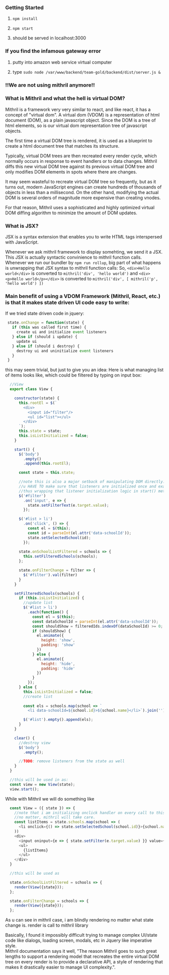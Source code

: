 ### Getting Started

1. `npm install`

2. `npm start`

3. should be served in localhost:3000

### If you find the infamous gateway error
1. putty into amazon web service virtual computer

2. type `sudo node /var/www/backend/team-gold/backend/dist/server.js &`


### !!We are not using mithril anymore!!

### What is Mithril and what the hell is virtual DOM?

Mithril is a framework very very similar to react, and like react, it has a concept of "virtual dom".
A virtual dom (VDOM) is a representation of html document (DOM), as a plain javascript object. Since the DOM
is a tree of html elements, so is our virtual dom representation tree of javascript objects. 

The first time a virtual DOM tree is rendered, 
it is used as a blueprint to create a html document tree that matches its structure.

Typically, virtual DOM trees are then recreated every render cycle, which normally occurs in 
response to event handlers or to data changes. Mithril diffs this new virtual DOM tree against its previous 
virtual DOM tree and only modifies DOM elements in spots where there are changes.

It may seem wasteful to recreate virtual DOM tree so frequently, but as it turns out, modern JavaScript engines 
can create hundreds of thousands of objects in less than a millisecond. On the other hand, modifying 
the actual DOM is several orders of magnitude more expensive than creating vnodes.  

For that reason, Mithril uses a sophisticated and highly optimized virtual DOM diffing algorithm to minimize 
the amount of DOM updates.


### What is JSX?

JSX is a syntax extension that enables you to write HTML tags interspersed with JavaScript.

Whenever we ask mithril framework to display somehting, we send it a JSX.
This JSX is actually syntactic convinience to mithril function calls.
Whenever we run our bundler by `npm run rollup`, big part of what happens
is unwrapping that JSX syntax to mithril function calls:
So, `<div>Hello world</div>` is converted to `mithril('div', 'hello world')`
and `<div><p>Hello world</p></div>` is converted to `mithril('div', [ mithril('p', 'hello world') ])`


### Main benefit of using a VDOM Framework (Mithril, React, etc.) is that it makes state driven UI code easy to write:

 If we tried state driven code in jquery:
 ```javascript
  state.onChange = function(state) {
    if (this was called first time) {
      create ui and initialize event listeners
    } else if (should i update) {
      update ui
    } else if (should i destroy) {
      destroy ui and uninitialize event listeners
    }
  }
```

  this may seem trivial, but just to give you an idea:
  Here is what managing list of items looks like, which could be filtered by typing on input box:

```javascript
  //View
  export class View {

    constructor(state) {
      this.rootEl = $(`
        <div>
          <input id="filter"/>
          <ul id="list"></ul>
        </div>
      `);
      this.state = state;
      this.isListInitialized = false;
    }

    start() {
      $('body')
        .empty()
        .append(this.rootEl);

      const state = this.state;

      //note this is also a major setback of manipulating DOM directly:
      //u HAVE TO make sure that listeners are initialized once and exactly once.
      //thus wrapping that listener initialization logic in start() method call
      $('#filter')
        .on('input', e => {
          state.setFilterText(e.target.value);
        });

      $('#list > li')
        .on('click', () => {
          const el = $(this);
          const id = parseInt(el.attr('data-schoolId'));
          state.setSelectedSchool(id);
        });
      
      state.onSchoolListFiltered = schools => {
        this.setFilteredSchools(schools);
      };

      state.onFilterChange = filter => {
        $('#filter').val(filter)
      }
    }

    setFilteredSchools(schools) {
      if (this.isListInitialized) {
        //update list
        $('#list > li')
          .each(function() {
            const el = $(this);
            const dataSchoolId = parseInt(el.attr('data-schoolId'));
            const shouldShow = filteredIds.indexOf(dataSchoolId) >= 0;
            if (shouldShow) {
              el.animate({
                height: 'show',
                padding: 'show'
              })
            } else {
              el.animate({
                height: 'hide',
                padding: 'hide'
              })
            }
          });
      } else {
        this.isListInitialized = false;
        //create list
        
        const els = schools.map(school => `
          <li data-schoolId=${school.id}>${school.name}</li>`).join('');

        $('#list').empty().append(els);
      }
    }

    clear() {
      //destroy view
      $('body')
        .empty();

      //TODO: remove listeners from the state as well
    }
  }

  //this will be used in as:
  const view = new View(state);
  view.start();
```

  While with Mithril we will do something like

```javascript
  const View = ({ state }) => {
    //note that i am initializing onclick handler on every call to this function
    //no matter, mithril will take care.
    const listItems = state.schools.map(school => (
      <li onclick={() => state.setSelectedSchool(school.id)}>{school.name}</li>
    ))
    <div>
      <input oninput={e => { state.setFilter(e.target.value) }} value={state.filter}>
      <ul>
        {listItems}
      </ul>
    </div>
  }

  //this will be used as

  state.onSchoolListFiltered = schools => {
    render(View({state}));
  };

  state.onFilterChange = schools => {
    render(View({state}));
  };
```
As u can see in mithril case, i am blindly rendering no matter what state change is.
render is call to mithril library

Basically, I found it impossibly difficult trying to manage complex UI/state code like dialogs, loading screen, modals, etc in Jquery like imperative style.  
Mithril documentation says it well, "The reason Mithril goes to such great lengths to support a rendering model that recreates the 
entire virtual DOM tree on every render is to provide a declarative API, a style of rendering that makes it drastically easier to manage UI complexity.".